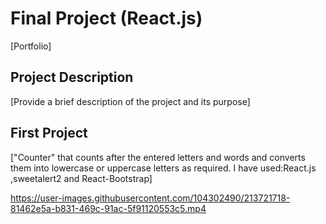 
# Final Project (React.js)

[Portfolio]

## Project Description

[Provide a brief description of the project and its purpose]

## First Project
["Counter" that counts after the entered letters and words and converts them into lowercase or uppercase letters as required.
I have used:React.js ,sweetalert2 and React-Bootstrap]

https://user-images.githubusercontent.com/104302490/213721718-81462e5a-b831-469c-91ac-5f91120553c5.mp4

